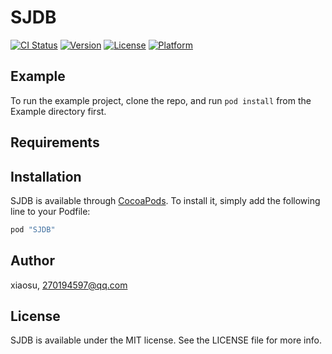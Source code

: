 # SJDB

[![CI Status](http://img.shields.io/travis/xiaosu/SJDB.svg?style=flat)](https://travis-ci.org/xiaosu/SJDB)
[![Version](https://img.shields.io/cocoapods/v/SJDB.svg?style=flat)](http://cocoapods.org/pods/SJDB)
[![License](https://img.shields.io/cocoapods/l/SJDB.svg?style=flat)](http://cocoapods.org/pods/SJDB)
[![Platform](https://img.shields.io/cocoapods/p/SJDB.svg?style=flat)](http://cocoapods.org/pods/SJDB)

## Example

To run the example project, clone the repo, and run `pod install` from the Example directory first.

## Requirements

## Installation

SJDB is available through [CocoaPods](http://cocoapods.org). To install
it, simply add the following line to your Podfile:

```ruby
pod "SJDB"
```

## Author

xiaosu, 270194597@qq.com

## License

SJDB is available under the MIT license. See the LICENSE file for more info.
